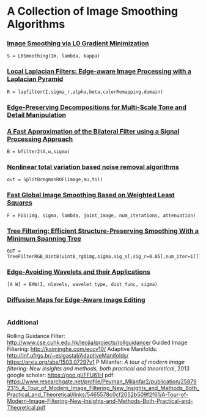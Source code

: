 # A Collection of Image Smoothing Algorithms

### [Image Smoothing via L0 Gradient Minimization](http://www.cse.cuhk.edu.hk/leojia/projects/L0smoothing/index.html)
```
S = L0Smoothing(Im, lambda, kappa)
```
### [Local Laplacian Filters: Edge-aware Image Processing with a Laplacian Pyramid](http://people.csail.mit.edu/sparis/publi/2011/siggraph/)
```
R = lapfilter(I,sigma_r,alpha,beta,colorRemapping,domain)
```
### [Edge-Preserving Decompositions for Multi-Scale Tone and Detail Manipulation](http://www.cs.huji.ac.il/~danix/epd/)

### [A Fast Approximation of the Bilateral Filter using a Signal Processing Approach](http://people.csail.mit.edu/sparis/bf/)
```
B = bfilter2(A,w,sigma)
```

### [Nonlinear total variation based noise removal algorithms](http://en.wikipedia.org/wiki/Total_variation_denoising)
```
out = SplitBregmanROF(image,mu,tol)
```

### [Fast Global Image Smoothing Based on Weighted Least Squares](https://sites.google.com/site/globalsmoothing/)
```
F = FGS(img, sigma, lambda, joint_image, num_iterations, attenuation)
```

### [Tree Filtering: Efficient Structure-Preserving Smoothing With a Minimum Spanning Tree](https://sites.google.com/site/linchaobao/home)
```
OUT = TreeFilterRGB_Uint8(uint8_rgbimg,sigma,sig_s[,sig_r=0.05[,num_iter=1]])
```
### [Edge-Avoiding Wavelets and their Applications](http://www.cs.huji.ac.il/~raananf/projects/eaw/)
```
[A W] = EAW(I, nlevels, wavelet_type, dist_func, sigma)
```
### [Diffusion Maps for Edge-Aware Image Editing](http://www.cs.huji.ac.il/labs/cglab/projects/diffmaps/)
```

```
### Additional
Rolling Guidance Filter: http://www.cse.cuhk.edu.hk/leojia/projects/rollguidance/
Guided Image Filtering: http://kaiminghe.com/eccv10/
Adaptive Manifolds: http://inf.ufrgs.br/~eslgastal/AdaptiveManifolds/
https://arxiv.org/abs/1503.07297v1
P Milanfar: *A tour of modern image filtering: New insights and methods, both practical and theoretical*, 2013
google scholar: https://goo.gl/FFU61H
pdf: https://www.researchgate.net/profile/Peyman_Milanfar2/publication/258792315_A_Tour_of_Modern_Image_Filtering_New_Insights_and_Methods_Both_Practical_and_Theoretical/links/5465578c0cf2052b509f2f61/A-Tour-of-Modern-Image-Filtering-New-Insights-and-Methods-Both-Practical-and-Theoretical.pdf
